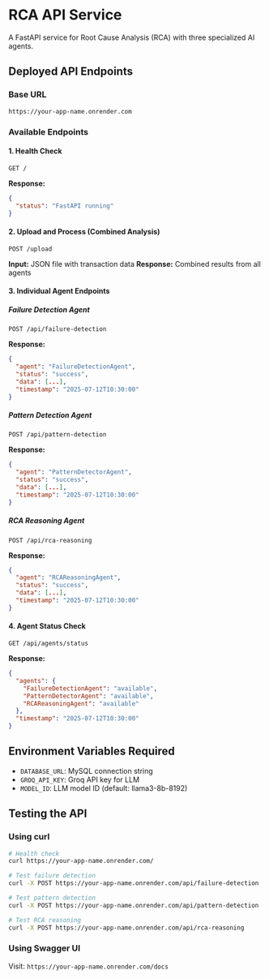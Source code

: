 # RCA API Service

A FastAPI service for Root Cause Analysis (RCA) with three specialized AI agents.

## Deployed API Endpoints

### Base URL
```
https://your-app-name.onrender.com
```

### Available Endpoints

#### 1. Health Check
```
GET /
```
**Response:**
```json
{
  "status": "FastAPI running"
}
```

#### 2. Upload and Process (Combined Analysis)
```
POST /upload
```
**Input:** JSON file with transaction data
**Response:** Combined results from all agents

#### 3. Individual Agent Endpoints

##### Failure Detection Agent
```
POST /api/failure-detection
```
**Response:**
```json
{
  "agent": "FailureDetectionAgent",
  "status": "success",
  "data": [...],
  "timestamp": "2025-07-12T10:30:00"
}
```

##### Pattern Detection Agent
```
POST /api/pattern-detection
```
**Response:**
```json
{
  "agent": "PatternDetectorAgent", 
  "status": "success",
  "data": [...],
  "timestamp": "2025-07-12T10:30:00"
}
```

##### RCA Reasoning Agent
```
POST /api/rca-reasoning
```
**Response:**
```json
{
  "agent": "RCAReasoningAgent",
  "status": "success", 
  "data": [...],
  "timestamp": "2025-07-12T10:30:00"
}
```

#### 4. Agent Status Check
```
GET /api/agents/status
```
**Response:**
```json
{
  "agents": {
    "FailureDetectionAgent": "available",
    "PatternDetectorAgent": "available",
    "RCAReasoningAgent": "available"
  },
  "timestamp": "2025-07-12T10:30:00"
}
```

## Environment Variables Required

- `DATABASE_URL`: MySQL connection string
- `GROQ_API_KEY`: Groq API key for LLM
- `MODEL_ID`: LLM model ID (default: llama3-8b-8192)

## Testing the API

### Using curl
```bash
# Health check
curl https://your-app-name.onrender.com/

# Test failure detection
curl -X POST https://your-app-name.onrender.com/api/failure-detection

# Test pattern detection  
curl -X POST https://your-app-name.onrender.com/api/pattern-detection

# Test RCA reasoning
curl -X POST https://your-app-name.onrender.com/api/rca-reasoning
```

### Using Swagger UI
Visit: `https://your-app-name.onrender.com/docs` 
